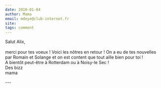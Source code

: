 ```yaml
---
date: 2010-01-04
author: Mama
email: mdeye@club-internet.fr
site: 
tags: comment
---
```


<p>Salut Alix,<br />
<br />
merci pour tes voeux ! Voici les nôtres en retour ! On a eu de tes nouvelles par Romain et Solange et on est content que tout aille bien pour toi !<br />
A bientôt peut-être à Rotterdam ou à Noisy-le Sec !<br />
Des bizz <br />
mama</p>
---